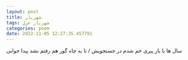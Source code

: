 ```yaml
---
layout: post
title: شهریار
tags: شهریار غزل
categories: poem
date: 2022-11-05 12:27:35.457791
---
```


سال ها با بار پیری خم شدم در جستجویش / تا به چاه گور هم رفتم نشد پیدا جوانی
